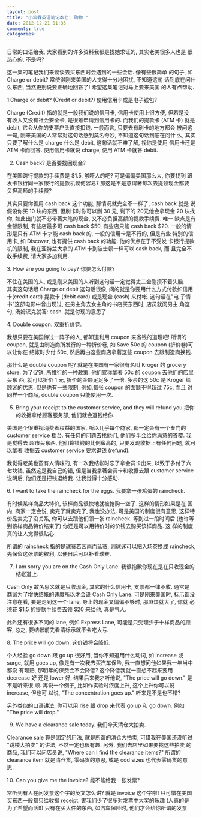 ```yaml
---
layout: post
title: "小笨霖英语笔记本七: 购物 "
date: 2012-12-21 01:33
comments: true
categories: 
---
```

日常的口语给我, 大家看到的许多资料我都是找她求证的,   其实老美很多人也是
很热心的, 不是吗?

<p>这一集的笔记我们来谈谈去买东西时会遇到的一些会话.   像有些很简单
的句子, 如 Charge or debit? 常使得刚来美国的人觉得十分地困扰, 不知道这句
话到底在问什么东西, 当然更别说要正确地回答了! 希望这集笔记对马上要来美国
的人有点帮助.</p>

1.Charge or debit?  (Credit or debit?) 使用信用卡或是电子钱包? 
　 
<p>Charge (Credit) 指的就是一般我们说的信用卡, 信用卡使用上很方便, 但若是没
有收入又没有社会安全卡, 是很难申请到信用卡的.   而我们的提款卡 (ATM 卡) 
就是 debit, 它会从你的支票户头直接扣钱. 一般而言, 只要去有刷卡的地方都会
被问这一句, 刚来美国的人常常对这句话感到莫名奇妙, 不知道这句话到底在问什
么, 其实只要了解什么是 charge 什么是 debit, 这句话就不难了解, 视你是使用
信用卡还是 ATM 卡而回答. 使用信用卡就说 charge, 使用 ATM 卡就答 debit.  </p>

2. Cash back? 是否要找回现金?

<p>在美国跨行提款的手续费是 $1.5,  够吓人的吧? 可是偏偏美国那么大, 你要找到
跟发卡银行同一家银行的提款机谈何容易? 那这是不是意谓著每次去提领现金都要
负担高额的手续费? </p>

其实只要你善用 cash back 这个功能,  那情况就完全不一样了,  cash back 就是
说假设你买 10 块的东西, 但刷卡时你可以刷 30 元, 剩下的 20元他会拿现金 20 
块找你, 如此出门就不必带著大笔的现金, 又不必负担高额的提款手续费.   唯一
缺点是有金额限制, 有些店最多可 cash back $50, 有些店只能 cash back $20. 
 一般的情形是只有 ATM 卡才能 cash back 的, 一般的信用卡是不行的, 但是有些
特别的信用卡, 如 Discover, 也有提供 cash back 的功能. 他的优点在于不受发
卡银行提款机的限制, 我在亚特兰大拿的 ATM 卡到波士顿一样可以 cash back, 而
且完全不收手续费, 请大家多加利用.
 
<p>3. How are you going to pay? 你要怎么付款?</p>

不住在美国的人, 或是刚来美国的人听到这句话一定觉得丈二金刚摸不着头脑.   
其实这句话跟 Charge or debit 这句话很像, 问的就是你要用什么方式付款如信用
卡(credit card) 提款卡 (debit card) 或是现金 (cash) 来付帐.   这句话在"电
子情书"这部电影中曾出现过,   在男主角去女主角的书店买东西时, 店员就问男主
角这句, 汤姆汉克就答: cash. 就是付现的意思了.
 
<p>4. Double coupon. 双重折价卷.</p>

我想只要在美国待过一阵子的人, 都知道利用 coupon 来省钱的道理吧! 所谓的 coupon,
 就是由制造商所发行的一种折价卷, 如 Save 50c 的 coupon (折价卷)可以让你在
结帐时少付 50c, 然后再由这些商店拿著这些 coupon 去跟制造商换钱. 

<p>那什么是 double coupon 呢? 就是在美国有一家很有名叫 Kroger 的 grocery store. 
为了促销, 所推行的一种政策.  他们宣称拿著 50c 的 coupon 去他们的店里买东
西, 就可以折价 1 元, 折价的金额足足多了一倍.   多余的这 50c 是 Kroger 给
顾客的优惠.  但是也有一些限制, 例如,每张 coupon 的面额不得超过 75c, 而且
对同样一个商品, double coupon 只能使用一次.</p>
 
5. Bring your receipt to the customer service, and they will refund you.把你的收据拿给顾客服务部, 他们就会退钱给你.

<p>美国是个很重视消费者权益的国家, 所以几乎每个商家, 都一定会有一个专门的 customer 
service 柜台. 有任何的问题去找他们, 他们多半会给你满意的答覆.  我是觉得去
超市买东西, 他们算错钱的比例蛮高的, 只要发现收据上有任何问题, 就可以拿著
收据去 customer service 要求退钱 (refund). </p>

我觉得老美也蛮有人情味的, 有一次我结帐时忘了拿会员卡出来, 以致于多付了六
七块钱, 虽然这是我自己的错, 但是当我拿著会员卡和收据去跟 customer service 
说明后, 他们还是把钱退给我. 让我觉得十分感动.
 
<p>6. I want to take the raincheck for the eggs. 我要拿一张鸡蛋的 raincheck.</p>

有时候某样商品大特价, 该样商品很快地就被抢购一空了.   这样的情形如果是在
国内, 商家一定会说, 卖完了就卖完了, 我也没办法. 可是美国的制度很有意思, 
这样特价品卖完了没关系, 你可以去跟他们领一张 raincheck. 等到过一段时间后
 (也许等到该样商品特价结束了) 你还是可以用特价时的价钱去购买该样商品. 这
样的制度真的让人觉得很贴心.

<p>所谓的 raincheck 指的是球赛若因雨而延赛, 则球迷可以把入场卷换成 raincheck, 
先保留这张票的权利, 以便日后可以补看球赛. </p>
 
7. I am sorry you are on the Cash Only Lane. 我很抱歉你现在是在只收现金的结帐道上. 

<p>Cash Only 故名思义就是只收现金, 其它的什么信用卡, 支票都一律不收.  通常是
商家为了增快结帐的速度所以才会设 Cash Only Lane. 可是刚来美国时, 标示都没
注意在看, 要是走到这一个 lane, 身上的现金又偏偏不够时, 那麻烦就大了, 你就
必须花 $1.5 的提款手续费去领 $20 来给他, 真是气人. </p>

此外还有很多不同的 lane, 例如 Express Lane, 可能是只受理少于十样商品的顾
客, 总之, 要结帐前先看清标示就不会吃大亏.
 
<p>8. The price will go down. 这价钱将会降低. </p>

个人经验 go down 跟 go up 很好用, 当你不知道用什么动词, 如 increase 或 surge,
 就用 goes up,  像是有一次我去买汽车保险, 我一直想问他如果我一年当中都没
有理赔, 那明年的保费会不会降低? 这个降低我就一直想不起来要用 decrease 好
还是 lower 好, 结果后来我才听他说, "The price will go down." 是不是听来很
顺. 再说一个例子, 比如作实验时浓度上升, 这个上升你可以说 increase, 但也可
以说,  "The concentration goes up." 听来是不是也不错? 

<p>另外类似的口语讲法, 你可以用 rise 跟 drop 来代表 go up 和 go down. 例如 
"The price will drop."</p>
 
9. We have a clearance sale today. 我们今天清仓大拍卖.

<p>Clearance sale 算是固定的用法, 就是所谓的清仓大拍卖, 可惜我在美国还没听过
 "跳楼大拍卖" 的讲法, 不然一定也很有趣.  另外, 我们去店里如果要找这些拍卖
的商品, 我们可以问店员说, "Where can I find the clearance items?" 所谓的
 clearance item 就是清仓货, 零码货的意思, 或是 odd sizes 也代表零码货的意
思.</p>
 
10. Can you give me the invoice? 能不能给我一张发票?

<p>常听到有人在问发票这个字的英文怎么讲? 就是 invoice 这个字啦! 只可惜在美国
买东西一般都只给收据 receipt. 害我们少了很多对发票中大奖的乐趣 (人真的是
为了希望而活!!) 只有在买大件的东西, 如汽车保险时, 他们才会给你所谓的发票
